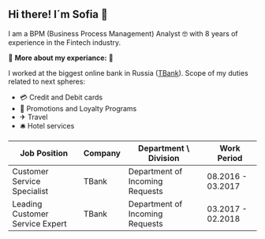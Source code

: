 ## Hi there! I´m Sofia 👋

I am a BPM (Business Process Management) Analyst 🤓 with 8 years of experience in the Fintech industry.

💼 **More about my experiance:** 💼

I worked at the biggest online bank in Russia ([TBank](https://www.tbank.ru/)).
Scope of my duties related to next spheres:
- 💳 Credit and Debit cards
- 🎁 Promotions and Loyalty Programs
- ✈ Travel
- 🛎 Hotel services

| Job Position  | Company       | Department \ Division  | Work Period   |
| ------------- | ------------- | ---------------------- | ------------- |
| Customer Service Specialist  | TBank  | Department of Incoming Requests | 08.2016 - 03.2017 |
| Leading Customer Service Expert  | TBank  | Department of Incoming Requests | 03.2017 - 02.2018 |
<!--
**KazzarmenkovaSofia/KazzarmenkovaSofia** is a ✨ _special_ ✨ repository because its `README.md` (this file) appears on your GitHub profile.

Here are some ideas to get you started:

- 🔭 I’m currently working on ...
- 🌱 I’m currently learning ...
- 👯 I’m looking to collaborate on ...
- 🤔 I’m looking for help with ...
- 💬 Ask me about ...
- 📫 How to reach me: ...
- 😄 Pronouns: ...
- ⚡ Fun fact: ...
-->
